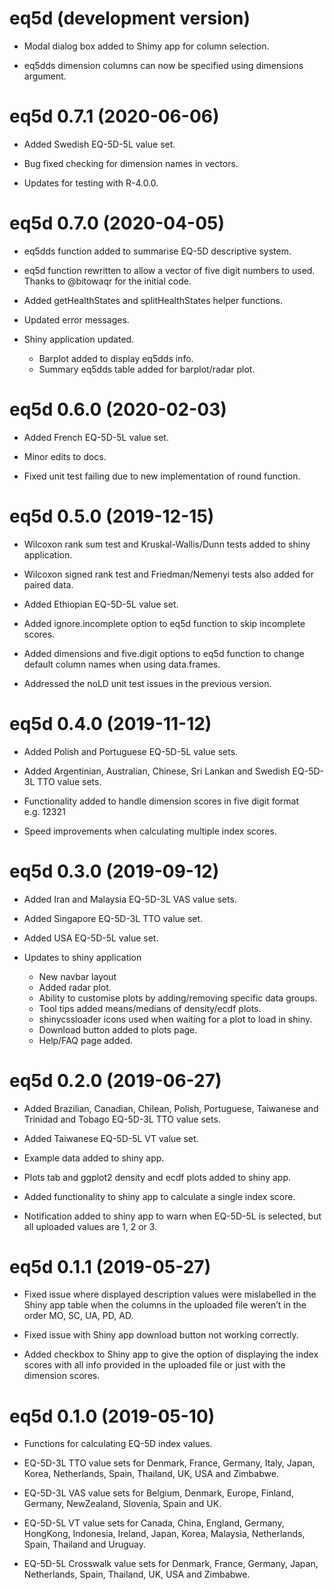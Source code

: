 
<!-- NEWS.md is generated from NEWS.Rmd. Please edit that file -->

# eq5d (development version)

  - Modal dialog box added to Shimy app for column selection.

  - eq5dds dimension columns can now be specified using dimensions
    argument.

# eq5d 0.7.1 (2020-06-06)

  - Added Swedish EQ-5D-5L value set.

  - Bug fixed checking for dimension names in vectors.

  - Updates for testing with R-4.0.0.

# eq5d 0.7.0 (2020-04-05)

  - eq5dds function added to summarise EQ-5D descriptive system.

  - eq5d function rewritten to allow a vector of five digit numbers to
    used. Thanks to @bitowaqr for the initial code.

  - Added getHealthStates and splitHealthStates helper functions.

  - Updated error messages.

  - Shiny application updated.
    
      - Barplot added to display eq5dds info.
      - Summary eq5dds table added for barplot/radar plot.

# eq5d 0.6.0 (2020-02-03)

  - Added French EQ-5D-5L value set.

  - Minor edits to docs.

  - Fixed unit test failing due to new implementation of round function.

# eq5d 0.5.0 (2019-12-15)

  - Wilcoxon rank sum test and Kruskal-Wallis/Dunn tests added to shiny
    application.

  - Wilcoxon signed rank test and Friedman/Nemenyi tests also added for
    paired data.

  - Added Ethiopian EQ-5D-5L value set.

  - Added ignore.incomplete option to eq5d function to skip incomplete
    scores.

  - Added dimensions and five.digit options to eq5d function to change
    default column names when using data.frames.

  - Addressed the noLD unit test issues in the previous version.

# eq5d 0.4.0 (2019-11-12)

  - Added Polish and Portuguese EQ-5D-5L value sets.

  - Added Argentinian, Australian, Chinese, Sri Lankan and Swedish
    EQ-5D-3L TTO value sets.

  - Functionality added to handle dimension scores in five digit format
    e.g. 12321

  - Speed improvements when calculating multiple index scores.

# eq5d 0.3.0 (2019-09-12)

  - Added Iran and Malaysia EQ-5D-3L VAS value sets.

  - Added Singapore EQ-5D-3L TTO value set.

  - Added USA EQ-5D-5L value set.

  - Updates to shiny application
    
      - New navbar layout
      - Added radar plot.
      - Ability to customise plots by adding/removing specific data
        groups.
      - Tool tips added means/medians of density/ecdf plots.
      - shinycssloader icons used when waiting for a plot to load in
        shiny.
      - Download button added to plots page.
      - Help/FAQ page added.

# eq5d 0.2.0 (2019-06-27)

  - Added Brazilian, Canadian, Chilean, Polish, Portuguese, Taiwanese
    and Trinidad and Tobago EQ-5D-3L TTO value sets.

  - Added Taiwanese EQ-5D-5L VT value set.

  - Example data added to shiny app.

  - Plots tab and ggplot2 density and ecdf plots added to shiny app.

  - Added functionality to shiny app to calculate a single index score.

  - Notification added to shiny app to warn when EQ-5D-5L is selected,
    but all uploaded values are 1, 2 or 3.

# eq5d 0.1.1 (2019-05-27)

  - Fixed issue where displayed description values were mislabelled in
    the Shiny app table when the columns in the uploaded file weren’t in
    the order MO, SC, UA, PD, AD.

  - Fixed issue with Shiny app download button not working correctly.

  - Added checkbox to Shiny app to give the option of displaying the
    index scores with all info provided in the uploaded file or just
    with the dimension scores.

# eq5d 0.1.0 (2019-05-10)

  - Functions for calculating EQ-5D index values.

  - EQ-5D-3L TTO value sets for Denmark, France, Germany, Italy, Japan,
    Korea, Netherlands, Spain, Thailand, UK, USA and Zimbabwe.

  - EQ-5D-3L VAS value sets for Belgium, Denmark, Europe, Finland,
    Germany, NewZealand, Slovenia, Spain and UK.

  - EQ-5D-5L VT value sets for Canada, China, England, Germany,
    HongKong, Indonesia, Ireland, Japan, Korea, Malaysia, Netherlands,
    Spain, Thailand and Uruguay.

  - EQ-5D-5L Crosswalk value sets for Denmark, France, Germany, Japan,
    Netherlands, Spain, Thailand, UK, USA and Zimbabwe.
